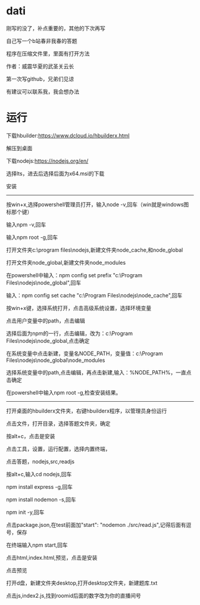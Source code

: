 # dati

刚写的没了，补点重要的，其他的下次再写

自己写一个b站春非我春的答题

程序在压缩文件里，里面有打开方法

作者：威震华夏的武圣关云长

第一次写github，兄弟们见谅

有建议可以联系我，我会想办法

# 运行

下载hbuilder:https://www.dcloud.io/hbuilderx.html

解压到桌面

下载nodejs:https://nodejs.org/en/

选择lts，进去后选择后面为x64.msi的下载

安装

-------

按win+x,选择powershell管理员打开，输入node -v,回车（win就是windows图标那个键）

输入npm -v,回车

输入npm root -g,回车

打开文件夹c:\program files\nodejs,新建文件夹node_cache,和node_global

打开文件夹node_global,新建文件夹node_modules

在powershell中输入：npm config set prefix "c:\Program Files\nodejs\node_global",回车

输入：npm config set cache "c:\Program Files\nodejs\node_cache",回车

按win+x键，选择系统打开，点击高级系统设置，选择环境变量

点击用户变量中的path，点击编辑

选择后面为npm的一行，点击编辑，改为：c:\Program Files\nodejs\node_global,点击确定

在系统变量中点击新建，变量名NODE_PATH，变量值：c:\Program Files\nodejs\node_global\node_modules

选择系统变量中的path,点击编辑，再点击新建,输入：%NODE_PATH%，一直点击确定

在powershell中输入npm root -g,检查安装结果。

-----------

打开桌面的hbuilderx文件夹，右键hbuilderx程序，以管理员身份运行

点击文件，打开目录，选择答题文件夹，确定

按alt+c，点击是安装

点击工具，设置，运行配置，选择内置终端，

点击答题，nodejs,src,readjs

按alt+c,输入cd nodejs,回车

npm install express -g,回车

npm install nodemon -s,回车

npm init -y,回车

点击package.json,在test前面加"start": "nodemon ./src/read.js",记得后面有逗号，保存

在终端输入npm start,回车

点击html,index.html,预览，点击是安装

点击预览

打开d盘，新建文件夹desktop,打开desktop文件夹，新建题库.txt

点击js,index2.js,找到roomid后面的数字改为你的直播间号
